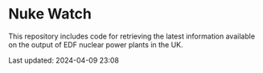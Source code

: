 # Nuke Watch

This repository includes code for retrieving the latest information available on the output of EDF nuclear power plants in the UK.

Last updated: 2024-04-09 23:08